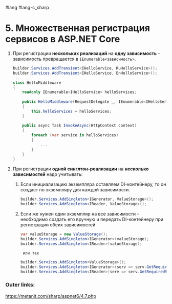 #lang #lang-c_sharp 

# 5. Множественная регистрация сервисов в ASP.NET Core

1. При регистрации **нескольких реализаций** на **одну зависимость** - зависимость превращается в `IEnumerable<зависимость>`.
	```csharp
	builder.Services.AddTransient<IHelloService, RuHelloService>();
	builder.Services.AddTransient<IHelloService, EnHelloService>();
	...
	class HelloMiddleware
	{
	    readonly IEnumerable<IHelloService> helloServices;
	 
	    public HelloMiddleware(RequestDelegate _, IEnumerable<IHelloService> helloServices)
	    {
	        this.helloServices = helloServices;
	    }
	 
	    public async Task InvokeAsync(HttpContext context)
	    {
	        foreach (var service in helloServices)
	        {
	            ...
	        }
	    }
	}
	```
1. При регистрации **одной синглтон-реализации** на **несколько зависимостей** надо учитывать: 
	1. Если инициализацию экземпляра оставляем DI-контейнеру, то он создаст по экземпляру для каждой зависимости. 
		```csharp
		builder.Services.AddSingleton<IGenerator, ValueStorage>();
		builder.Services.AddSingleton<IReader, ValueStorage>();
		```
	
	2. Если же нужен один экземпляр на все зависимости - необходимо создать его вручную и передать DI-контейнеру при регистрации обеих зависимостей.
		```csharp
		var valueStorage = new ValueStorage();
		builder.Services.AddSingleton<IGenerator>(valueStorage);
		builder.Services.AddSingleton<IReader>(valueStorage);
		```
			или так
		```csharp
		builder.Services.AddSingleton<ValueStorage>();
		builder.Services.AddSingleton<IGenerator>(serv => serv.GetRequiredService<ValueStorage>());
		builder.Services.AddSingleton<IReader>(serv => serv.GetRequiredService<ValueStorage>());
		```

### Outer links:
https://metanit.com/sharp/aspnet6/4.7.php
